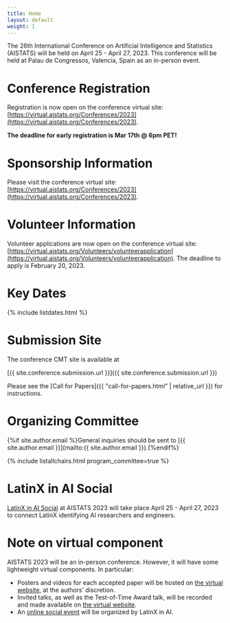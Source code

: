```yaml
---
title: Home
layout: default
weight: 1
---
```


The 26th International Conference on Artificial Intelligence and Statistics (AISTATS) will be held on April 25 - April 27, 2023. This conference will be held at Palau de Congressos, Valencia, Spain as an in-person event.

# Conference Registration

Registration is now open on the conference virtual site: [https://virtual.aistats.org/Conferences/2023](https://virtual.aistats.org/Conferences/2023).

**The deadline for early registration is Mar 17th @ 6pm PET!**

# Sponsorship Information

Please visit the conference virtual site: [https://virtual.aistats.org/Conferences/2023](https://virtual.aistats.org/Conferences/2023).

# Volunteer Information

Volunteer applications are now open on the conference virtual site: [https://virtual.aistats.org/Volunteers/volunteerapplication](https://virtual.aistats.org/Volunteers/volunteerapplication). The deadline to apply is February 20, 2023.


# Key Dates 

{% include listdates.html %}

# Submission Site

The conference CMT site is available at 

[{{ site.conference.submission.url }}]({{ site.conference.submission.url }})

Please see the [Call for Papers]({{ "call-for-papers.html" | relative_url }}) for instructions. 


# Organizing Committee

{%if site.author.email %}General inquiries should be sent to [{{ site.author.email }}](mailto:{{ site.author.email }}).{%endif%}

{% include listallchairs.html program_committee=true %}

# LatinX in AI Social

[LatinX in AI Social](https://www.latinxinai.org/aistats-2023) at AISTATS 2023 will take place April 25 - April 27, 2023
to connect LatinX identifying AI researchers and engineers.

# Note on virtual component

AISTATS 2023 will be an in-person conference. However, it will have some lightweight virtual components. In particular:
- Posters and videos for each accepted paper will be hosted on [the virtual website](https://virtual.aistats.org/Conferences/2023), at the authors’ discretion.
- Invited talks, as well as the Test-of-Time Award talk, will be recorded and made available on [the virtual website](https://virtual.aistats.org/Conferences/2023).
- An [online social event](https://www.latinxinai.org/events/aistats-2023) will be organized by LatinX in AI.


<!-- # Contributing 

If you would like to nominate yourself or a colleague for a role as a reviewer, meta-reviewer, or organizing committee member (future or current), then you can do so using the following form:

[https://forms.gle/5HmYFiNCHfEm7ipt9](https://forms.gle/5HmYFiNCHfEm7ipt9) -->